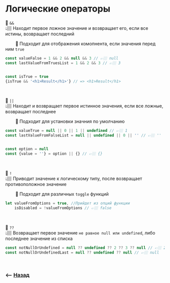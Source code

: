 # Логические операторы

💠 `&&`    
👆🏽 Находит первое ложное значение и возвращает его, если все истины, возвращает последний

&emsp;&emsp; 🔹 Подходит для отображения комопнента, если значения перед ним `true`      

```javascript
const valueFalse = 1 && 2 && null && 3 // 👉🏼 null
const lastValueFromTruesList = 1 && 2 && 3 // 👉🏼 3


const isTrue = true
{isTrue && '<h1>Result</h1>'} // => <h1>Result</h1>
```    

<br>
    
💠 `||`   
👆🏽 Находит и возвращает первое истинное значения, если все ложные, возвращает последнее

&emsp;&emsp; 🔹 Подходит для установки значния по умолчанию      

```javascript
const valueTrue = null || 0 || 1 || undefined // 👉🏼 1
const lastValueFromFalseList = null || undefined || 0 || '' // 👉🏼 ''


const option = null
const {value = ''} = option || {} // 👉🏼 {}
```    

<br>

💠 `!`     
👆🏽 Приводит значение к логическому типу, после возвращает противоположное значение

&emsp;&emsp; 🔹 Подходит для различных `toggle` функций

```javascript
let valueFromOptions = true, //Прийдет из опций функции
    isDisabled = !valueFromOptions // 👉🏼 false    
```

<br>

💠 `??`   
👆🏽 Возвращает первое значение `не равное null или undefined`, либо последнее значение из списка
```javascript
const notNullOrUndefined = null ?? undefined ?? 2 ?? 3 ?? null // 👉🏼 2
const notNullOrUndefinedLast = null ?? undefined ?? null // 👉🏼 null
```

<br>

### ⟵ **<a href="../../readme.md">Назад</a>**